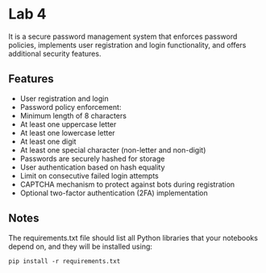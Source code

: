 # Lab 4

It is a secure password management system that enforces password policies, implements user registration and login functionality, and offers additional security features.

## Features
* User registration and login
* Password policy enforcement:
* Minimum length of 8 characters
* At least one uppercase letter
* At least one lowercase letter
* At least one digit
* At least one special character (non-letter and non-digit)
* Passwords are securely hashed for storage
* User authentication based on hash equality
* Limit on consecutive failed login attempts
* CAPTCHA mechanism to protect against bots during registration
* Optional two-factor authentication (2FA) implementation

##  Notes
The requirements.txt file should list all Python libraries that your notebooks depend on, and they will be installed using:
```
pip install -r requirements.txt
```
